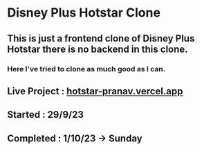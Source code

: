 # Disney Plus Hotstar Clone

## This is just a frontend clone of Disney Plus Hotstar there is no backend in this clone.

### Here I've tried to clone as much good as I can.

## Live Project : <a href="https://hotstar-pranav.vercel.app" target="_blank">hotstar-pranav.vercel.app</a>

## Started : 29/9/23

## Completed : 1/10/23 -> Sunday
